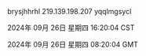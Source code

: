 brysjhhrhl 219.139.198.207 yqqlmgsycl

2024年 09月 26日 星期四 16:20:04 CST

2024年 09月 26日 星期四 08:20:04 GMT
